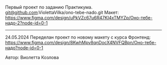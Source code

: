 Первый проект по заданию Практикума.
git@github.com:ViolettaVilka/ono-tebe-nado.git
Макет: https://www.figma.com/design/uPkVZc67u6R47KI4xTMYZp/Оно-тебе-надо-2?node-id=0-1

--------------------------------
24.05.2024
Переделан проект по новому макету с курса Фронтенд: https://www.figma.com/design/8KwhMpv8qnDocX4NVFQBpn/Оно-тебе-надо?node-id=0-1


Автор: Виолетта Козлова